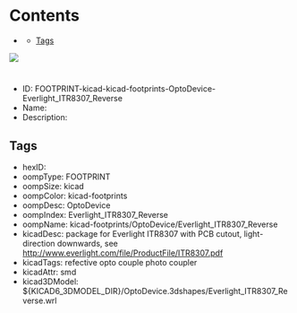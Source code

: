 



Contents
========

* [](#)
	* [Tags](#tags)
  
![][im]
# 

- ID: FOOTPRINT-kicad-kicad-footprints-OptoDevice-Everlight_ITR8307_Reverse
- Name: 
- Description: 

## Tags

- hexID: 
- oompType: FOOTPRINT
- oompSize: kicad
- oompColor: kicad-footprints
- oompDesc: OptoDevice
- oompIndex: Everlight_ITR8307_Reverse
- oompName: kicad-footprints/OptoDevice/Everlight_ITR8307_Reverse
- kicadDesc: package for Everlight ITR8307 with PCB cutout, light-direction downwards, see http://www.everlight.com/file/ProductFile/ITR8307.pdf
- kicadTags: refective opto couple photo coupler
- kicadAttr: smd
- kicad3DModel: ${KICAD6_3DMODEL_DIR}/OptoDevice.3dshapes/Everlight_ITR8307_Reverse.wrl



[im]: image.png
